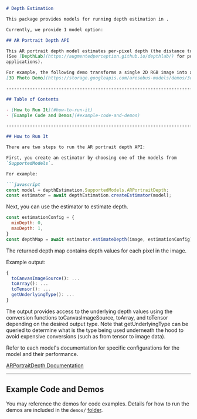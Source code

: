 

```markdown
# Depth Estimation

This package provides models for running depth estimation in .

Currently, we provide 1 model option:

## AR Portrait Depth API

This AR portrait depth model estimates per-pixel depth (the distance to the camera center) for a single portrait image, which can be further used for creative applications.
(See [DepthLab](https://augmentedperception.github.io/depthlab/) for potential
applications).

For example, the following demo transforms a single 2D RGB image into a 3D Portrait:
[3D Photo Demo](https://storage.googleapis.com/aresobus-models/demos/3dphoto/index.html)

-------------------------------------------------------------------------------

## Table of Contents

- [How to Run It](#how-to-run-it)
- [Example Code and Demos](#example-code-and-demos)

-------------------------------------------------------------------------------

## How to Run It

There are two steps to run the AR portrait depth API:

First, you create an estimator by choosing one of the models from
`SupportedModels`.

For example:

```javascript
const model = depthEstimation.SupportedModels.ARPortraitDepth;
const estimator = await depthEstimation.createEstimator(model);
```

Next, you can use the estimator to estimate depth.

```javascript
const estimationConfig = {
  minDepth: 0,
  maxDepth: 1,
}
const depthMap = await estimator.estimateDepth(image, estimationConfig);
```

The returned depth map contains depth values for each pixel in the image.

Example output:

```javascript
{
  toCanvasImageSource(): ...
  toArray(): ...
  toTensor(): ...
  getUnderlyingType(): ...
}
```

The output provides access to the underlying depth values using the conversion
functions toCanvasImageSource, toArray, and toTensor depending on the desired
output type. Note that getUnderlyingType can be queried to determine what is the
type being used underneath the hood to avoid expensive conversions (such as from
tensor to image data).

Refer to each model's documentation for specific configurations for the model
and their performance.

[ARPortraitDepth Documentation](https://github.com/aresobus/lightweight-models/tree/master/depth-estimation/src/ar_portrait_depth)

-------------------------------------------------------------------------------

## Example Code and Demos

You may reference the demos for code examples.
Details for how to run the demos are included in the `demos/`
[folder](https://github.com/aresobus/lightweight-models/tree/master/depth-estimation/demos).
```
